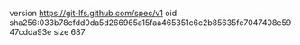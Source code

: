 version https://git-lfs.github.com/spec/v1
oid sha256:033b78cfdd0da5d266965a15faa465351c6c2b85635fe7047408e5947cdda93e
size 687
